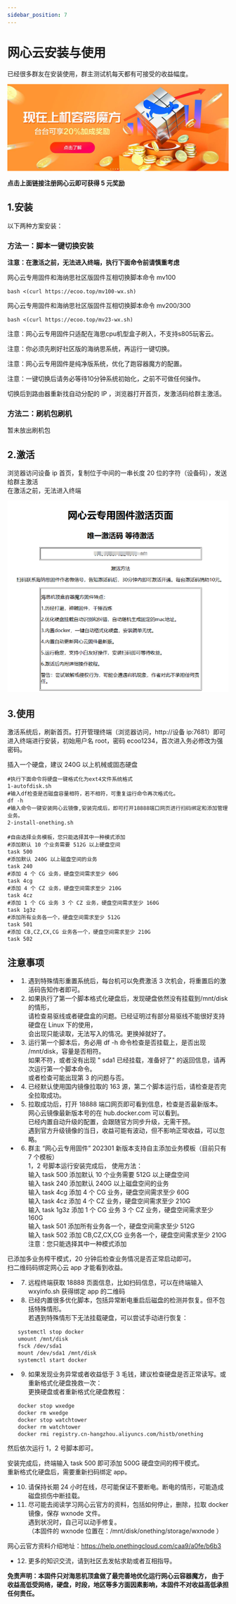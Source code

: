 ```yaml
---
sidebar_position: 7
---
```


# 网心云安装与使用

已经很多群友在安装使用，群主测试机每天都有可接受的收益幅度。

[![图片](./img/onething.jpg)](https://act.walk-live.com/acts/invite/v3/?inviteid=cb9bbacd)


**点击上面链接注册网心云即可获得 5 元奖励**

## 1.安装

以下两种方案安装：

### 方法一：脚本一键切换安装

**注意：在激活之前，无法进入终端，执行下面命令前请慎重考虑**

网心云专用固件和海纳思社区版固件互相切换脚本命令 mv100

```shell
bash <(curl https://ecoo.top/mv100-wx.sh)
```

网心云专用固件和海纳思社区版固件互相切换脚本命令 mv200/300

```shell
bash <(curl https://ecoo.top/mv23-wx.sh)
```

注意：网心云专用固件只适配在海思cpu机型盒子刷入，不支持s805玩客云。  

注意：你必须先刷好社区版的海纳思系统，再运行一键切换。  

注意：网心云专用固件是纯净版系统，优化了跑容器魔方的配置。  

注意：一键切换后请务必等待10分钟系统初始化，之前不可做任何操作。  

切换后到路由器重新找自动分配的 IP ，浏览器打开首页，发激活码给群主激活。  


### 方法二：刷机包刷机

暂未放出刷机包

## 2.激活

浏览器访问设备 ip 首页，复制位于中间的一串长度 20 位的字符（设备码），发送给群主激活  
在激活之前，无法进入终端  

![](./img/onething2.png)  


## 3.使用

激活系统后，刷新首页。打开管理终端（浏览器访问，http://设备 ip:7681）即可进入终端进行安装，初始用户名 root，密码 ecoo1234，首次进入务必修改为强密码。

插入一个硬盘，建议 240G 以上机械或固态硬盘

```shell
#执行下面命令将硬盘一键格式化为ext4文件系统格式
1-autofdisk.sh
#输入df检查是否磁盘容量相符，若不相符，可重复运行命令再次格式化。
df -h
#输入命令一键安装网心云镜像,安装完成后，即可打开18888端口网页进行扫码绑定和添加管理业务。
2-install-onething.sh

#自由选择业务模板，您只能选择其中一种模式添加
#添加默认 10 个业务需要 512G 以上硬盘空间
task 500
#添加默认 240G 以上磁盘空间的业务
task 240
#添加 4 个 CG 业务，硬盘空间需求至少 60G
task 4cg
#添加 4 个 CZ 业务，硬盘空间需求至少 210G
task 4cz
#添加 1 个 CG 业务 3 个 CZ 业务，硬盘空间需求至少 160G
task 1g3z
#添加所有业务各一个，硬盘空间需求至少 512G
task 501
#添加 CB,CZ,CX,CG 业务各一个，硬盘空间需求至少 210G
task 502
```

## 注意事项

- 1. 遇到特殊情形重置系统后，每台机可以免费激活 3 次机会，将重置后的激活码告知作者即可。  
- 2. 如果执行了第一个脚本格式化硬盘后，发现硬盘依然没有挂载到/mnt/disk 的情形，  
   请检查易驱线或者硬盘盒的问题。已经证明过有部分易驱线不能很好支持硬盘在 Linux 下的使用，  
   会出现只能读取，无法写入的情况。更换掉就好了。  
- 3. 运行第一个脚本后，务必用 df -h 命令检查是否挂载上，是否出现 /mnt/disk，容量是否相符。  
   如果不符，或者没有出现 " sda1 已经挂载，准备好了" 的返回信息，请再次运行第一个脚本命令。  
   或者检查可能出现第 3 的问题与否。  
- 4. 已经默认使用国内镜像拉取的 163 源，第二个脚本运行后，请检查是否完全拉取成功。  
- 5. 拉取成功后，打开 18888 端口网页即可看到信息，检查是否最新版本。  
   网心云镜像最新版本号的在 hub.docker.com 可以看到。  
   已经内置自动升级的配置，会跟随官方同步升级，无需干预。  
   遇到官方升级镜像的当日，收益可能有波动，但不影响正常收益，可以忽略。  
- 6. 群主 “网心云专用固件” 202301 新版本支持自主添加业务模板（目前只有 7 个模板）  
   1，2 号脚本运行安装完成后， 使用方法：  
   输入 task 500 添加默认 10 个业务需要 512G 以上硬盘空间  
   输入 task 240 添加默认 240G 以上磁盘空间的业务  
   输入 task 4cg 添加 4 个 CG 业务，硬盘空间需求至少 60G  
   输入 task 4cz 添加 4 个 CZ 业务，硬盘空间需求至少 210G  
   输入 task 1g3z 添加 1 个 CG 业务 3 个 CZ 业务，硬盘空间需求至少 160G  
   输入 task 501 添加所有业务各一个，硬盘空间需求至少 512G  
   输入 task 502 添加 CB,CZ,CX,CG 业务各一个，硬盘空间需求至少 210G  
   注意：您只能选择其中一种模式添加  

已添加多业务榨干模式，20 分钟后检查业务情况是否正常启动即可。  
扫二维码码绑定网心云 app 才能看到收益。  

- 7. 远程终端获取 18888 页面信息，比如扫码信息，可以在终端输入 wxyinfo.sh 获得绑定 app 的二维码  

- 8. 已经内置很多优化脚本，包括异常断电重启后磁盘的检测并恢复。但不包括特殊情形。  
   若遇到特殊情形下无法挂载硬盘，可以尝试手动进行恢复：  

   ```shell
   systemctl stop docker
   umount /mnt/disk
   fsck /dev/sda1
   mount /dev/sda1 /mnt/disk
   systemctl start docker
   ```

- 9. 如果发现业务异常或者收益低于 3 毛钱，建议检查硬盘是否正常读写。或重新格式化硬盘挽救一次：  
   更换硬盘或者重新格式化硬盘教程：  

   ```shell
   docker stop wxedge
   docker rm wxedge
   docker stop watchtower
   docker rm watchtower
   docker rmi registry.cn-hangzhou.aliyuncs.com/histb/onething
   ```

然后依次运行 1，2 号脚本即可。  

安装完成后，终端输入 task 500 即可添加 500G 硬盘空间的榨干模式。  
重新格式化硬盘后，需要重新扫码绑定 app。  

- 10. 请保持长期 24 小时在线，尽可能保证不要断电。断电的情形，可能造成磁盘损伤中断挂载。  

- 11. 尽可能去阅读学习网心云官方的资料，包括如何停止，删除，拉取 docker 镜像，保存 wxnode 文件。  
    遇到状况时，自己可以动手修复。  
    （本固件的 wxnode 位置在：/mnt/disk/onething/storage/wxnode ）  

网心云官方资料介绍地址：https://help.onethingcloud.com/caa9/a0fe/b6b3  

- 12. 更多的知识交流，请到社区去发帖求助或者互相指导。  


**免责声明：本固件只对海思机顶盒做了最完善地优化运行网心云容器魔方， 由于收益高低受网络，硬盘，时段，地区等多方面因素影响，本固件不对收益高低承担任何责任。**

